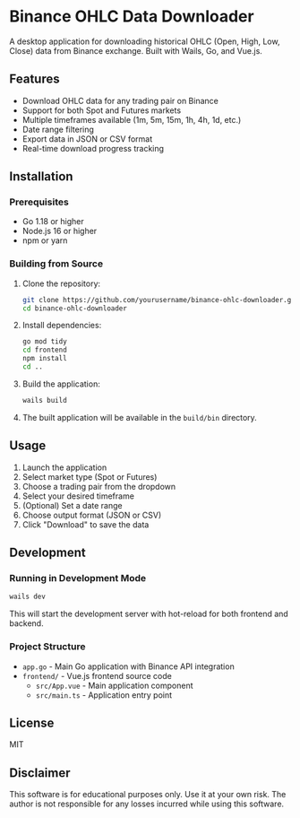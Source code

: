 # Binance OHLC Data Downloader

A desktop application for downloading historical OHLC (Open, High, Low, Close) data from Binance exchange. Built with Wails, Go, and Vue.js.

## Features

- Download OHLC data for any trading pair on Binance
- Support for both Spot and Futures markets
- Multiple timeframes available (1m, 5m, 15m, 1h, 4h, 1d, etc.)
- Date range filtering
- Export data in JSON or CSV format
- Real-time download progress tracking

## Installation

### Prerequisites

- Go 1.18 or higher
- Node.js 16 or higher
- npm or yarn

### Building from Source

1. Clone the repository:
   ```bash
   git clone https://github.com/yourusername/binance-ohlc-downloader.git
   cd binance-ohlc-downloader
   ```

2. Install dependencies:
   ```bash
   go mod tidy
   cd frontend
   npm install
   cd ..
   ```

3. Build the application:
   ```bash
   wails build
   ```

4. The built application will be available in the `build/bin` directory.

## Usage

1. Launch the application
2. Select market type (Spot or Futures)
3. Choose a trading pair from the dropdown
4. Select your desired timeframe
5. (Optional) Set a date range
6. Choose output format (JSON or CSV)
7. Click "Download" to save the data

## Development

### Running in Development Mode

```bash
wails dev
```

This will start the development server with hot-reload for both frontend and backend.

### Project Structure

- `app.go` - Main Go application with Binance API integration
- `frontend/` - Vue.js frontend source code
  - `src/App.vue` - Main application component
  - `src/main.ts` - Application entry point

## License

MIT

## Disclaimer

This software is for educational purposes only. Use it at your own risk. The author is not responsible for any losses incurred while using this software.
